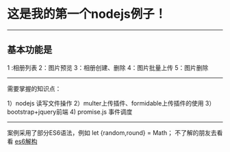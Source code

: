 # 这是我的第一个nodejs例子！
------------------------------
## 基本功能是

1 :相册列表
2：图片预览
3：相册创建、删除
4：图片批量上传
5：图片删除


-----------------------------------
需要掌握的知识点：

1）nodejs 读写文件操作
2）multer上传插件、formidable上传插件的使用
3）bootstrap+jquery前端
4) promise.js 事件调度

--------------------------------

案例采用了部分ES6语法，例如 let {random,round} = Math； 
不了解的朋友去看看 [es6解构](http://es6.ruanyifeng.com/#docs/destructuring#%E5%AF%B9%E8%B1%A1%E7%9A%84%E8%A7%A3%E6%9E%84%E8%B5%8B%E5%80%BC)



  
